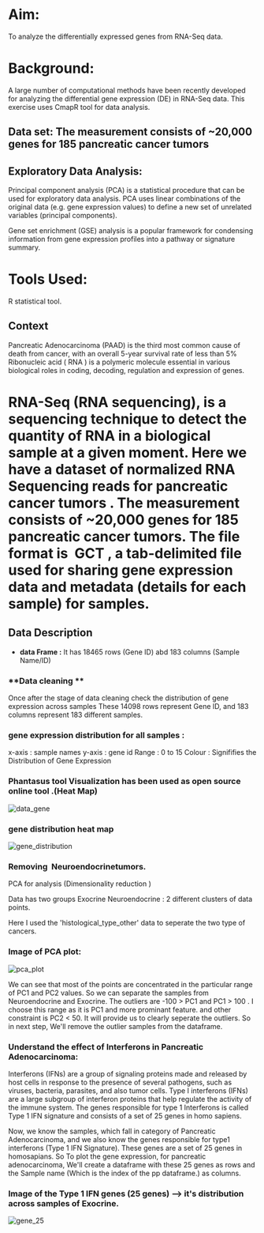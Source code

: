 

# Aim:
To analyze the differentially expressed genes from RNA-Seq data.

# Background:

A large number of computational methods have been recently developed for analyzing the differential 	gene expression (DE) in RNA-Seq data. 
This exercise uses  CmapR tool for data analysis.

## Data set: The measurement consists of ~20,000 genes for 185 pancreatic cancer tumors

## Exploratory Data Analysis:

Principal component analysis (PCA) is a statistical procedure that can be used for exploratory data analysis. PCA uses linear combinations of the original data (e.g. gene expression values) to define a new set of unrelated variables (principal components).

Gene set enrichment (GSE) analysis is a popular framework for condensing information from gene expression profiles into a pathway or signature summary.


# Tools Used:
R statistical tool.

## Context 

Pancreatic Adenocarcinoma (PAAD) is the third most common cause of death from cancer, with an overall 5-year survival rate of less than 5% 
Ribonucleic acid (​ RNA​ ) is a polymeric molecule essential in various biological roles in coding, decoding, regulation and expression of genes.
# RNA-Seq (RNA sequencing), is a sequencing technique to detect the quantity of RNA in a biological sample at a given moment. Here we have a dataset of normalized RNA Sequencing reads for pancreatic cancer tumors​ . The measurement consists of ~20,000 genes for 185 pancreatic cancer tumors. The file format is ​ GCT , a tab-delimited file used for sharing gene expression data and metadata (details for each sample) for samples.

## Data Description 

- **data Frame :** It has 18465 rows (Gene ID) abd 183 columns (Sample Name/ID)

### **Data cleaning **
 Once after the stage of data cleaning check the distribution of gene expression across samples
 These 14098 rows represent Gene ID, and 183 columns represent 183 different samples.

### gene expression distribution for all samples :

x-axis :  sample names
y-axis :  gene id
Range : 0 to 15
Colour :  Signififies the Distribution of Gene Expression 

###  Phantasus tool Visualization has been used as open source online tool .(Heat Map)

![data_gene](https://user-images.githubusercontent.com/36000962/75327868-17c63280-58a3-11ea-87b1-2d9e1b5ddfcf.png)

### gene distribution heat map 

![gene_distribution](https://user-images.githubusercontent.com/36000962/75326736-2875a900-58a1-11ea-9354-4d566826fdda.png)


### Removing  ​ Neuroendocrine​ tumors.

PCA for analysis (Dimensionality reduction )

Data has two groups  Exocrine Neuroendocrine :  2 different clusters of data points.

Here I used the 'histological_type_other' data to seperate the two type of cancers.

### Image of PCA plot:
![pca_plot](https://user-images.githubusercontent.com/36000962/75601309-d1114c00-5adf-11ea-90bc-9e5019b39346.png)


We can see that most of the points are concentrated in the particular range of PC1 and PC2 values. So we can separate the samples from Neuroendocrine and Exocrine. The outliers are -100 > PC1 and PC1 > 100 . I choose this range as it is PC1 and more prominant feature. and other constraint is PC2 < 50. It will provide us to clearly seperate the outliers. So in next step, We'll remove the outlier samples from the dataframe.


### Understand the effect of Interferons in Pancreatic Adenocarcinoma:

Interferons (IFNs) are a group of signaling proteins made and released by host cells in response to
the presence of several pathogens, such as viruses, bacteria, parasites, and also tumor cells. Type I
interferons (IFNs) are a large subgroup of interferon proteins that help regulate the activity of the
immune system. The genes responsible for type 1 Interferons is called ​ Type 1 IFN signature and
consists of a set of 25 genes in homo sapiens.


Now, we know the samples, which fall in category of Pancreatic Adenocarcinoma, and we also know the genes responsible for type1 interferons (Type 1 IFN Signature).
These genes are a set of 25 genes in homosapians.
So To plot the gene expression, for pancreatic adenocarcinoma, We'll create a dataframe with these 25 genes as rows and the Sample name (Which is the index of the pp dataframe.) as columns.


### Image of the Type 1 IFN genes (25 genes) --> it's distribution across samples of Exocrine.

![gene_25](https://user-images.githubusercontent.com/36000962/75326741-2b709980-58a1-11ea-9891-5ef9725f59dc.png)

